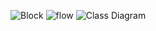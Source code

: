 ![Block](https://user-images.githubusercontent.com/101061728/168256516-e8d0c2d4-d5fc-40b9-b072-6be692bc8785.PNG)
![flow](https://user-images.githubusercontent.com/101061728/168256528-8dc5e7d5-8968-491c-a33f-59afde0b046e.PNG)
![Class Diagram](https://user-images.githubusercontent.com/101269445/168529889-7602dbe9-9761-4223-ae90-cf9c7310226c.png)


